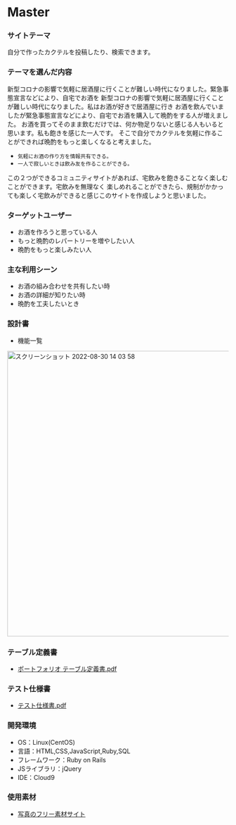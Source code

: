 # Master

### サイトテーマ
自分で作ったカクテルを投稿したり、検索できます。

### テーマを選んだ内容
新型コロナの影響で気軽に居酒屋に行くことが難しい時代になりました。緊急事態宣言などにより、自宅でお酒を
新型コロナの影響で気軽に居酒屋に行くことが難しい時代になりました。私はお酒が好きで居酒屋に行き
お酒を飲んでいましたが緊急事態宣言などにより、自宅でお酒を購入して晩酌をする人が増えました。
お酒を買ってそのまま飲むだけでは、何か物足りないと感じる人もいると思います。私も飽きを感じた一人です。
そこで自分でカクテルを気軽に作ることができれば晩酌をもっと楽しくなると考えました。
- `気軽にお酒の作り方を情報共有できる。`
- `一人で寂しいときは飲み友を作ることができる。`

この２つができるコミュニティサイトがあれば、宅飲みを飽きることなく楽しむことができます。宅飲みを無理なく
楽しめれることができたら、規制がかかっても楽しく宅飲みができると感じこのサイトを作成しようと思いました。

### ターゲットユーザー
- お酒を作ろうと思っている人
- もっと晩酌のレパートリーを増やしたい人
- 晩酌をもっと楽しみたい人

### 主な利用シーン
- お酒の組み合わせを共有したい時
- お酒の詳細が知りたい時
- 晩酌を工夫したいとき

### 設計書
- 機能一覧
<img width="649" alt="スクリーンショット 2022-08-30 14 03 58" src="https://user-images.githubusercontent.com/104773179/187353471-c47df432-d2f5-4239-adea-03e3b3b5c95b.png">

### テーブル定義書
- [ポートフォリオ テーブル定義書.pdf](https://github.com/kazuwaki/Master/files/9450795/default.pdf)

### テスト仕様書
- [テスト仕様書.pdf](https://github.com/kazuwaki/Master/files/9450777/default.pdf)

### 開発環境
- OS：Linux(CentOS)
- 言語：HTML,CSS,JavaScript,Ruby,SQL
- フレームワーク：Ruby on Rails
- JSライブラリ：jQuery
- IDE：Cloud9

### 使用素材
- [写真のフリー素材サイト](https://www.photo-ac.com)

